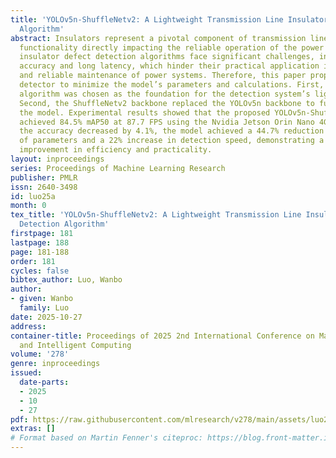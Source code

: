 ```yaml
---
title: 'YOLOv5n-ShuffleNetv2: A Lightweight Transmission Line Insulator Defect Detection
  Algorithm'
abstract: Insulators represent a pivotal component of transmission lines, with their
  functionality directly impacting the reliable operation of the power grid. Current
  insulator defect detection algorithms face significant challenges, including low
  accuracy and long latency, which hinder their practical application in the timely
  and reliable maintenance of power systems. Therefore, this paper proposed a lightweight
  detector to minimize the model’s parameters and calculations. First, the YOLOv5n
  algorithm was chosen as the foundation for the detection system’s lightweight design.
  Second, the ShuffleNetv2 backbone replaced the YOLOv5n backbone to further lightweight
  the model. Experimental results showed that the proposed YOLOv5n-ShuffleNetv2 model
  achieved 84.5% mAP50 at 87.7 FPS using the Nvidia Jetson Orin Nano 4G. Although
  the accuracy decreased by 4.1%, the model achieved a 44.7% reduction in the number
  of parameters and a 22% increase in detection speed, demonstrating a significant
  improvement in efficiency and practicality.
layout: inproceedings
series: Proceedings of Machine Learning Research
publisher: PMLR
issn: 2640-3498
id: luo25a
month: 0
tex_title: 'YOLOv5n-ShuffleNetv2: A Lightweight Transmission Line Insulator Defect
  Detection Algorithm'
firstpage: 181
lastpage: 188
page: 181-188
order: 181
cycles: false
bibtex_author: Luo, Wanbo
author:
- given: Wanbo
  family: Luo
date: 2025-10-27
address:
container-title: Proceedings of 2025 2nd International Conference on Machine Learning
  and Intelligent Computing
volume: '278'
genre: inproceedings
issued:
  date-parts:
  - 2025
  - 10
  - 27
pdf: https://raw.githubusercontent.com/mlresearch/v278/main/assets/luo25a/luo25a.pdf
extras: []
# Format based on Martin Fenner's citeproc: https://blog.front-matter.io/posts/citeproc-yaml-for-bibliographies/
---
```

